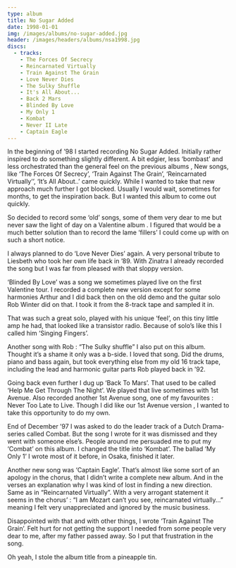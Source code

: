 ```yaml
---
type: album
title: No Sugar Added
date: 1998-01-01
img: /images/albums/no-sugar-added.jpg
header: /images/headers/albums/nsa1998.jpg
discs:
  - tracks:
    - The Forces Of Secrecy
    - Reincarnated Virtually
    - Train Against The Grain
    - Love Never Dies
    - The Sulky Shuffle
    - It's All About...
    - Back 2 Mars
    - Blinded By Love
    - My Only 1
    - Kombat
    - Never II Late
    - Captain Eagle
---
```


In the beginning of ’98 I started recording No Sugar Added. Initially rather inspired to do something slightly different. A bit edgier, less ‘bombast’ and less orchestrated than the general feel on the previous albums , New songs, like ‘The Forces Of Secrecy’, ‘Train Against The Grain’, ‘Reincarnated Virtually’’, ‘It’s All About..’ came quickly. While I wanted to take that new approach much further I got blocked. Usually I would wait, sometimes for months, to get the inspiration back. But I wanted this album to come out quickly.

So decided to record some ‘old’ songs, some of them very dear to me but never saw the light of day on a Valentine album . I figured that would be a much better solution than to record the lame ‘fillers’ I could come up with on such a short notice.

I always planned to do ‘Love Never Dies’ again. A very personal tribute to Liesbeth who took her own life back in ’89. With Zinatra I already recorded the song but I was far from pleased with that sloppy version.

‘Blinded By Love’ was a song we sometimes played live on the first Valentine tour. I recorded a complete new version except for some harmonies Arthur and I did back then on the old demo and the guitar solo Rob Winter did on that. I took it from the 8-track tape and sampled it in.

That was such a great solo, played with his unique ‘feel’, on this tiny little amp he had, that looked like a transistor radio. Because of solo’s like this I called him ‘Singing Fingers’.

Another song with Rob : “The Sulky shuffle” I also put on this album. Thought it’s a shame it only was a b-side. I loved that song. Did the drums, piano and bass again, but took everything else from my old 16 track tape, including the lead and harmonic guitar parts Rob played back in ’92.

Going back even further I dug up ‘Back To Mars’. That used to be called ‘Help Me Get Through The Night’. We played that live sometimes with 1st Avenue. Also recorded another 1st Avenue song, one of my favourites : Never Too Late to Live. Though I did like our 1st Avenue version , I wanted to take this opportunity to do my own.

End of December ’97 I was asked to do the leader track of a Dutch Drama-series called Combat. But the song I wrote for it was dismissed and they went with someone else’s. People around me persuaded me to put my ‘Combat’ on this album. I changed the title into ‘Kombat’. The ballad ‘My Only 1’ I wrote most of it before, in Osaka, finished it later.

Another new song was ‘Captain Eagle’. That’s almost like some sort of an apology in the chorus, that I didn’t write a complete new album. And in the verses an explanation why I was kind of lost in finding a new direction. Same as in “Reincarnated Virtually”. With a very arrogant statement it seems in the chorus’ : “I am Mozart can’t you see, reincarnated virtually…” meaning I felt very unappreciated and ignored by the music business.

Disappointed with that and with other things, I wrote ‘Train Against The Grain’. Felt hurt for not getting the support I needed from some people very dear to me, after my father passed away. So I put that frustration in the song.

Oh yeah, I stole the album title from a pineapple tin.